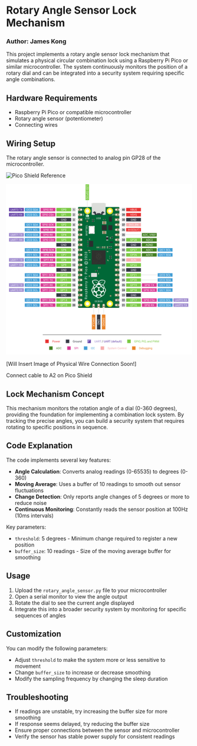 # Rotary Angle Sensor Lock Mechanism
### Author: James Kong

This project implements a rotary angle sensor lock mechanism that simulates a physical circular combination lock using a Raspberry Pi Pico or similar microcontroller. The system continuously monitors the position of a rotary dial and can be integrated into a security system requiring specific angle combinations.

## Hardware Requirements

- Raspberry Pi Pico or compatible microcontroller
- Rotary angle sensor (potentiometer)
- Connecting wires

## Wiring Setup

The rotary angle sensor is connected to analog pin GP28 of the microcontroller.

![Pico Shield Reference](../../web_UI/static/images/rotary_angle_setup.png)

![Pin Reference](../../web_UI/static/images/Pin_Reference.png)

[Will Insert Image of Physical Wire Connection Soon!]

Connect cable to A2 on Pico Shield

## Lock Mechanism Concept

This mechanism monitors the rotation angle of a dial (0-360 degrees), providing the foundation for implementing a combination lock system. By tracking the precise angles, you can build a security system that requires rotating to specific positions in sequence.

## Code Explanation

The code implements several key features:

- **Angle Calculation**: Converts analog readings (0-65535) to degrees (0-360)
- **Moving Average**: Uses a buffer of 10 readings to smooth out sensor fluctuations
- **Change Detection**: Only reports angle changes of 5 degrees or more to reduce noise
- **Continuous Monitoring**: Constantly reads the sensor position at 100Hz (10ms intervals)

Key parameters:
- `threshold`: 5 degrees - Minimum change required to register a new position
- `buffer_size`: 10 readings - Size of the moving average buffer for smoothing

## Usage

1. Upload the `rotary_angle_sensor.py` file to your microcontroller
2. Open a serial monitor to view the angle output
3. Rotate the dial to see the current angle displayed
4. Integrate this into a broader security system by monitoring for specific sequences of angles

## Customization

You can modify the following parameters:
- Adjust `threshold` to make the system more or less sensitive to movement
- Change `buffer_size` to increase or decrease smoothing
- Modify the sampling frequency by changing the sleep duration

## Troubleshooting

- If readings are unstable, try increasing the buffer size for more smoothing
- If response seems delayed, try reducing the buffer size
- Ensure proper connections between the sensor and microcontroller
- Verify the sensor has stable power supply for consistent readings